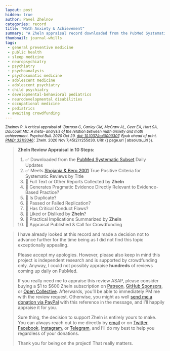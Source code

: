 ```yaml
---
layout: post
hidden: true
author: Pavel Zhelnov
categories: record
title: "Math Anxiety & Achievement"
summary: "A Zheln appraisal record downloaded from the PubMed Systematic Subset daily updates."
thumbnail: journal-whills
tags:
 - general preventive medicine
 - public health
 - sleep medicine
 - neuropsychiatry
 - psychiatry
 - psychoanalysis
 - psychosomatic medicine
 - adolescent medicine
 - adolescent psychiatry
 - child psychiatry
 - developmental-behavioral pediatrics
 - neurodevelopmental disabilities
 - occupational medicine
 - pediatrics
 - awaiting crowdfunding
---
```


<small id="citation">Zhelnov P. A critical appraisal of _‘Barroso C, Ganley CM, McGraw AL, Geer EA, Hart SA, Daucourt MC. A meta- analysis of the relation between math anxiety and math achievement. Psychol Bull. 2020 Oct 29. [doi: 10.1037/bul0000307](https://doi.org/10.1037/bul0000307). Epub ahead of print. [PMID: 33119346](https://pubmed.gov/33119346)’._ Zheln. 2020 Nov 7;45(2):r255d30. URI: {{ page.url | absolute_url }}.</small>

> **Zheln Review Appraisal in 10 Steps:**
>
> 1. ✅ Downloaded from the [PubMed Systematic Subset](https://github.com/p1m-ortho/qs-global-ortho-search-queries/blob/global-sr-query/README.md) Daily Updates
> 2. ✅ Meets [Shojania & Bero 2001](https://www.researchgate.net/publication/11820967_Taking_Advantage_of_the_Explosion_of_Systematic_Reviews_An_Efficient_MEDLINE_Search_Strategy) True Positive Criteria for Systematic Reviews by Title
> 3. 🔄 Full Text or Other Reports Collected by **Zheln**
> 4. 🔄 Generates Pragmatic Evidence Directly Relevant to Evidence-Based Practice?
> 5. 🔄 Is Duplicate?
> 6. 🔄 Passed or Failed Replication?
> 7. 🔄 Has Critical Conduct Flaws?
> 8. 🔄 Liked or Disliked by **Zheln**?
> 9. 🔄 Practical Implications Summarized by **Zheln**
> 10. 🔄 Appraisal Published & Call for Crowdfunding

> I have already looked at this record and made a decision not to advance further for the time being as I did not find this topic exceptionally appealing.
>
> Please accept my apologies. However, please also keep in mind this project is independent research and is supported by crowdfunding only. Anyway, I could not possibly appraise **hundreds** of reviews coming up daily on PubMed.
> 
> If you really need me to appraise this review ASAP, please consider buying a $1 to $600 Zheln subscription on [Patreon](https://patreon.com/zheln), [GitHub Sponsors](https://github.com/sponsors/drzhelnov), or [Open Collective](https://opencollective.com/zheln). Afterwards, you’ll be able to immediately PM me with the review request. Otherwise, you might as well [send me a donation via PayPal](https://paypal.me/pjelnov) with this reference in the message, and I’ll happily appraise it for you.
> 
> Sure thing, the decision to support Zheln is entirely yours to make. You can always reach out to me directly by [email](mailto:pavel@zheln.com) or on [Twitter](https://twitter.com/drzhelnov), [Facebook](https://facebook.com/drzhelnov), [Instagram](https://instagram.com/igzheln), or [Telegram](https://t.me/drzhelnov), and I’ll do my best to help you regardless of your donations.
> 
> Thank you for being on the project! That really matters.
